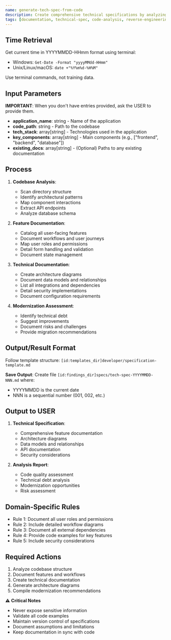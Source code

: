```yaml
---
name: generate-tech-spec-from-code
description: Create comprehensive technical specifications by analyzing existing codebases, ideal for legacy applications lacking proper documentation.
tags: [documentation, technical-spec, code-analysis, reverse-engineering]
---
```


## Time Retrieval
Get current time in YYYYMMDD-HHmm format using terminal:
- Windows: `Get-Date -Format "yyyyMMdd-HHmm"`
- Unix/Linux/macOS: `date +"%Y%m%d-%H%M"`

Use terminal commands, not training data.

## Input Parameters
**IMPORTANT**: When you don't have entries provided, ask the USER to provide them.
- **application_name**: string - Name of the application
- **code_path**: string - Path to the codebase
- **tech_stack**: array[string] - Technologies used in the application
- **key_components**: array[string] - Main components (e.g., ["frontend", "backend", "database"])
- **existing_docs**: array[string] - (Optional) Paths to any existing documentation

## Process

1. **Codebase Analysis**:
   - Scan directory structure
   - Identify architectural patterns
   - Map component interactions
   - Extract API endpoints
   - Analyze database schema

2. **Feature Documentation**:
   - Catalog all user-facing features
   - Document workflows and user journeys
   - Map user roles and permissions
   - Detail form handling and validation
   - Document state management

3. **Technical Documentation**:
   - Create architecture diagrams
   - Document data models and relationships
   - List all integrations and dependencies
   - Detail security implementations
   - Document configuration requirements

4. **Modernization Assessment**:
   - Identify technical debt
   - Suggest improvements
   - Document risks and challenges
   - Provide migration recommendations

## Output/Result Format
Follow template structure: `[id:templates_dir]developer/specification-template.md`

**Save Output**: Create file `[id:findings_dir]specs/tech-spec-YYYYMMDD-NNN.md` where:
- YYYYMMDD is the current date
- NNN is a sequential number (001, 002, etc.)


## Output to USER
1. **Technical Specification**:
   - Comprehensive feature documentation
   - Architecture diagrams
   - Data models and relationships
   - API documentation
   - Security considerations

2. **Analysis Report**:
   - Code quality assessment
   - Technical debt analysis
   - Modernization opportunities
   - Risk assessment

## Domain-Specific Rules
- Rule 1: Document all user roles and permissions
- Rule 2: Include detailed workflow diagrams
- Rule 3: Document all external dependencies
- Rule 4: Provide code examples for key features
- Rule 5: Include security considerations

## Required Actions
1. Analyze codebase structure
2. Document features and workflows
3. Create technical documentation
4. Generate architecture diagrams
5. Compile modernization recommendations


⚠️ **Critical Notes**
- Never expose sensitive information
- Validate all code examples
- Maintain version control of specifications
- Document assumptions and limitations
- Keep documentation in sync with code
